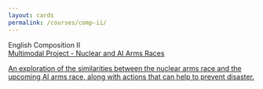 ```yaml
---
layout: cards
permalink: /courses/comp-ii/
---
```


<div class="title">English Composition II</div>

<div class="card-grid">
    <a href="/courses/comp-i/projects/multimodal/" class="card-link"><div class="card">
      <div class="card-title">Multimodal Project - Nuclear and AI Arms Races</div>
      <div class="card-divider"></div>
      <p class="card-body">An exploration of the similarities between the nuclear arms race and the upcoming AI arms race, along with actions that can help to prevent disaster.</p>
    </div></a>
</div>

